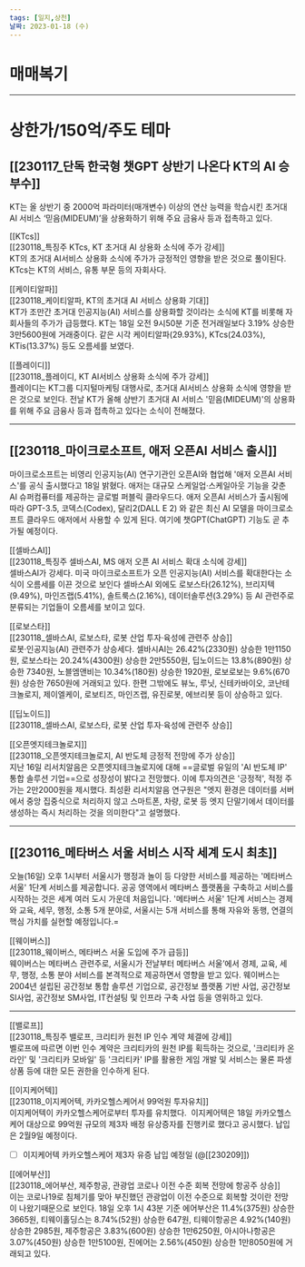 ```yaml
---
tags: [일지,상천]
날짜: 2023-01-18 (수)
---
```


# 매매복기

___

# 상한가/150억/주도 테마

## [[230117_단독 한국형 챗GPT 상반기 나온다 KT의 AI 승부수]]
KT는 올 상반기 중 2000억 파라미터(매개변수) 이상의 연산 능력을 학습시킨 초거대 AI 서비스 ‘믿음(MIDEUM)’을 상용화하기 위해 주요 금융사 등과 접촉하고 있다.

[[KTcs]]   
[[230118_특징주 KTcs, KT 초거대 AI 상용화 소식에 주가 강세]]   
KT의 초거대 AI서비스 상용화 소식에 주가가 긍정적인 영향을 받은 것으로 풀이된다.
KTcs는 KT의 서비스, 유통 부문 등의 자회사다.

[[케이티알파]]   
[[230118_케이티알파, KT의 초거대 AI 서비스 상용화 기대]]   
KT가 조만간 초거대 인공지능(AI) 서비스를 상용화할 것이라는 소식에 KT를 비롯해 자회사들의 주가가 급등했다.
KT는 18일 오전 9시50분 기준 전거래일보다 3.19% 상승한 3만5600원에 거래중이다. 같은 시각 케이티알파(29.93%), KTcs(24.03%), KTis(13.37%) 등도 오름세를 보였다.

[[플레이디]]   
[[230118_플레이디, KT AI서비스 상용화 소식에 주가 강세]]   
플레이디는 KT그룹 디지털마케팅 대행사로, 초거대 AI서비스 상용화 소식에 영향을 받은 것으로 보인다.
전날 KT가 올해 상반기 초거대 AI 서비스 '믿음(MIDEUM)'의 상용화를 위해 주요 금융사 등과 접촉하고 있다는 소식이 전해졌다.

___

## [[230118_마이크로소프트, 애저 오픈AI 서비스 출시]]
마이크로소프트는 비영리 인공지능(AI) 연구기관인 오픈AI와 협업해 '애저 오픈AI 서비스'를 공식 출시했다고 18일 밝혔다.
애저는 대규모 스케일업·스케일아웃 기능을 갖춘 AI 슈퍼컴퓨터를 제공하는 글로벌 퍼블릭 클라우드다. 애저 오픈AI 서비스가 출시됨에 따라 GPT-3.5, 코덱스(Codex), 달리2(DALL E 2) 와 같은 최신 AI 모델을 마이크로소프트 클라우드 애저에서 사용할 수 있게 된다. 여기에 챗GPT(ChatGPT) 기능도 곧 추가될 예정이다.

[[셀바스AI]]   
[[230118_특징주 셀바스AI, MS 애저 오픈 AI 서비스 확대 소식에 강세]]   
셀바스AI가 강세다. 미국 마이크로소프트가 오픈 인공지능(AI) 서비스를 확대한다는 소식이 오름세를 이끈 것으로 보인다
셀바스AI 외에도 로보스타(26.12%), 브리지텍(9.49%), 마인즈랩(5.41%), 솔트룩스(2.16%), 데이터솔루션(3.29%) 등 AI 관련주로 분류되는 기업들이 오름세를 보이고 있다.

[[로보스타]]   
[[230118_셀바스AI, 로보스타, 로봇 산업 투자·육성에 관련주 상승]]   
로봇·인공지능(AI) 관련주가 상승세다.
셀바시AI는 26.42%(2330원) 상승한 1만1150원, 로보스타는 20.24%(4300원) 상승한 2만5550원, 딥노이드는 13.8%(890원) 상승한 7340원, 노블엠앤비는 10.34%(180원) 상승한 1920원, 로보로보는 9.6%(670원) 상승한 7650원에 거래되고 있다.
한편 그밖에도 뷰노, 루닛, 신테카바이오, 코난테크놀로지, 제이엘케이, 로보티즈, 마인즈랩, 유진로봇, 에브리봇 등이 상승하고 있다.

[[딥노이드]]   
[[230118_셀바스AI, 로보스타, 로봇 산업 투자·육성에 관련주 상승]]   

[[오픈엣지테크놀로지]]   
[[230118_오픈엣지테크놀로지, AI 반도체 긍정적 전망에 주가 상승]]   
지난 16일 리서치알음은 오픈엣지테크놀로지에 대해 ==글로벌 유일의 'AI 반도체 IP' 통합 솔루션 기업==으로 성장성이 밝다고 전망했다. 이에 투자의견은 '긍정적', 적정 주가는 2만2000원을 제시했다. 최성환 리서치알음 연구원은 "엣지 환경은 데이터를 서버에서 중앙 집중식으로 처리하지 않고 스마트폰, 차량, 로봇 등 엣지 단말기에서 데이터를 생성하는 즉시 처리하는 것을 의미한다"고 설명했다.

___

## [[230116_메타버스 서울 서비스 시작 세계 도시 최초]]
오늘(16일) 오후 1시부터 서울시가 행정과 놀이 등 다양한 서비스를 제공하는 '메타버스 서울' 1단계 서비스를 제공합니다.
공공 영역에서 메타버스 플랫폼을 구축하고 서비스를 시작하는 것은 세계 여러 도시 가운데 처음입니다.
'메타버스 서울' 1단계 서비스는 경제와 교육, 세무, 행정, 소통 5개 분야로, 서울시는 5개 서비스를 통해 자유와 동행, 연결의 핵심 가치를 실현할 예정입니다.=

[[웨이버스]]   
[[230118_웨이버스, 메타버스 서울 도입에 주가 급등]]   
웨이버스는 메타버스 관련주로, 서울시가 전날부터 메타버스 서울’에서 경제, 교육, 세무, 행정, 소통 분야 서비스를 본격적으로 제공하면서 영향을 받고 있다.
웨이버스는 2004년 설립된 공간정보 통합 솔루션 기업으로, 공간정보 플랫폼 기반 사업, 공간정보 SI사업, 공간정보 SM사업, IT컨설팅 및 인프라 구축 사업 등을 영위하고 있다.

___

[[밸로프]]   
[[230118_특징주 밸로프, 크리티카 원천 IP 인수 계약 체결에 강세]]   
벨로프에 따르면 이번 인수 계약은 크리티카의 원천 IP를 획득하는 것으로, '크리티카 온라인' 및 '크리티카 모바일' 등 '크리티카' IP를 활용한 게임 개발 및 서비스는 물론 파생 상품 등에 대한 모든 권한을 인수하게 된다.

[[이지케어텍]]   
[[230118_이지케어텍, 카카오헬스케어서 99억원 투자유치]]   
이지케어텍이 카카오헬스케어로부터 투자를 유치했다. 
이지케어텍은 18일 카카오헬스케어 대상으로 99억원 규모의 제3자 배정 유상증자를 진행키로 했다고 공시했다. 납입은 2월9일 예정이다. 
- [ ] 이지케어텍 카카오헬스케어 제3자 유증 납입 예정일 (@[[230209]])

[[에어부산]]   
[[230118_에어부산, 제주항공, 관광업 코로나 이전 수준 회복 전망에 항공주 상승]]   
이는 코로나19로 침체기를 맞아 부진했던 관광업이 이전 수준으로 회복할 것이란 전망이 나왔기때문으로 보인다.
18일 오후 1시 43분 기준 에어부산은 11.4%(375원) 상승한 3665원, 티웨이홀딩스는 8.74%(52원) 상승한 647원, 티웨이항공은 4.92%(140원) 상승한 2985원, 제주항공은 3.83%(600원) 상승한 1만6250원, 아시아나항공은 3.07%(450원) 상승한 1만5100원, 진에어는 2.56%(450원) 상승한 1만8050원에 거래되고 있다.
